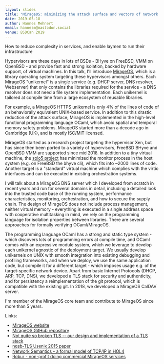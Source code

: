 ```yaml
---
layout: slides
title: "MirageOS: minimizing the attack surface and vectors of network services"
date: 2019-05-18
author: Hannes Mehnert
email: hannesm@mastodon.social
venue: BSDCan 2019
---
```

How to reduce complexity in services, and enable laymen to run their infrastructure

Hypervisors are these days in lots of BSDs - BHyve on FreeBSD, VMM on OpenBSD - and provide fast and strong isolation, backed by hardware support, of virtual machines. In this talk, I'll introduce [MirageOS](https://mirage.io), which is a library operating system targeting these hypervisors amongst others. Each MirageOS "unikernel" is a single service (e.g. DHCP server, DNS resolver, Webserver) that only contains the libraries required for the service - a DNS resolver does not need a file system implementation. Each unikernel is tailored at compile time from a large ecosystem of reusable libraries.

For example, a MirageOS HTTPS unikernel is only 4% of the lines of code of an behaviorally equivalent UNIX-based service. In addition to this drastic reduction of the attack surface, MirageOS is implemented in the high-level functional programming language OCaml, which avoid spatial and temporal memory safety problems. MirageOS started more than a decode ago in Cambridge (UK), and is mostly ISC/MIT licensed.

MirageOS started as a research project targeting the hypervisor Xen, but has since then been ported to a variety of hypervisors, FreeBSD BHyve and OpenBSD VMM are supported since mid 2018. In addition to a tiny virtual machine, the [solo5 project](https://github.com/solo5/solo5) has minimized the monitor process in the host system (e.g. on FreeBSD the bhyve cli), which fits into ~2000 lines of code. Another target is a "standard" virtual machine which complies with the virtio interfaces and can be executed in existing orchestration systems.

I will talk about a MirageOS DNS server which I developed from scratch in recent years and run for several domains in detail, including a detailed look into the trusted code base of the running system, performance characteristics, monitoring, orchestration, and how to secure the supply chain. The design of MirageOS does not include process management, neither virtual memory - everything is executed in a single address space with cooperative multitasking in mind, we rely on the programming language for isolation properties between libraries. There are several approaches for formally verifying OCaml/MirageOS.

The programming language OCaml has a strong and static type system - which discovers lots of programming errors at compile time, and OCaml comes with an expressive module system, which we leverage to develop each unikernel agnostic of the deployment target. We usually develop unikernels on UNIX with smooth integration into existing debugging and profiling frameworks, and when we deploy, we use the same application code, but compile it for a different target - which imposes usage e.g. of the target-specific network device. Apart from basic Internet Protocols (DHCP, ARP, TCP, DNS), we developed a TLS stack for security and authenticity, and for persistency a reimplementation of the git protocol, which is compatible with the existing git. In 2018, we developed a MirageOS CalDAV server.

I'm member of the MirageOS core team and contribute to MirageOS since more than 5 years.

Links:

* [MirageOS website](https://mirage.io/)
* [MirageOS GitHub repository](https://github.com/mirage/mirage)
* [Not quite so broken TLS -- our design and implementation of a TLS stack](https://nqsb.io/)
* [nqsb-TLS Usenix 2015 paper](https://usenix15.nqsb.io/)
* [Network Semantics - a formal model of TCP/IP in HOL4](https://github.com/rems-project/netsem)
* [Robur - non-profit doing commercial MirageOS services](https://robur.io/)